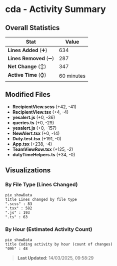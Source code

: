 # cda - Activity Summary 

## Overall Statistics

| Stat                   | Value                                                             |
| ---------------------- | ----------------------------------------------------------------- |
| **Lines Added** (➕)   | 634                                          |
| **Lines Removed** (➖) | 287                                        |
| **Net Change** (↕)    | 347                |
| **Active Time** (⌚)   | 60 minutes |


## Modified Files
- **RecipientView.scss** (+42, -41)
- **RecipientView.tsx** (+4, -4)
- **yesalert.js** (+0, -36)
- **queries.ts** (+0, -29)
- **yesalert.js** (+0, -157)
- **NewAlert.tsx** (+0, -14)
- **Duty.test.tsx** (+191, -0)
- **App.tsx** (+238, -4)
- **TeamViewRow.tsx** (+125, -2)
- **dutyTimeHelpers.ts** (+34, -0)

## Visualizations

### By File Type (Lines Changed)

```mermaid
pie showData
title Lines changed by file type
".scss" : 83
".tsx" : 582
".js" : 193
".ts" : 63
```

### By Hour (Estimated Activity Count)

```mermaid
pie showData
title Coding activity by hour (count of changes)
"09h" : 48
```


> **Last Updated:** 14/03/2025, 09:58:29